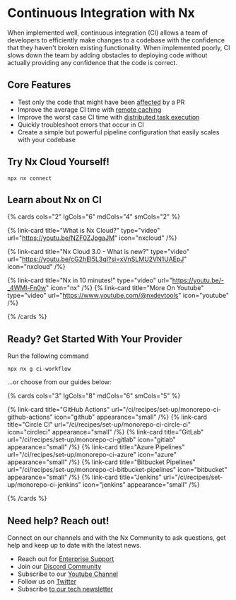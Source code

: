 # Continuous Integration with Nx

When implemented well, continuous integration (CI) allows a team of developers to efficiently make changes to a codebase with the confidence that they haven't broken existing functionality. When implemented poorly, CI slows down the team by adding obstacles to deploying code without actually providing any confidence that the code is correct.

## Core Features

- Test only the code that might have been [affected](/ci/features/affected) by a PR
- Improve the average CI time with [remote caching](/ci/features/remote-cache)
- Improve the worst case CI time with [distributed task execution](/ci/features/distribute-task-execution)
- Quickly troubleshoot errors that occur in CI
- Create a simple but powerful pipeline configuration that easily scales with your codebase

## Try Nx Cloud Yourself!

```shell
npx nx connect
```

## Learn about Nx on CI

{% cards cols="2" lgCols="6" mdCols="4" smCols="2" %}

{% link-card title="What is Nx Cloud?" type="video" url="https://youtu.be/NZF0ZJpgaJM" icon="nxcloud" /%}

{% link-card title="Nx Cloud 3.0 - What is new?" type="video" url="https://youtu.be/cG2hEI5L3qI?si=xVnSLMU2VN1UAEpJ" icon="nxcloud" /%}

{% link-card title="Nx in 10 minutes!" type="video" url="https://youtu.be/-_4WMl-Fn0w" icon="nx" /%}
{% link-card title="More On Youtube" type="video" url="https://www.youtube.com/@nxdevtools" icon="youtube" /%}

{% /cards %}

## Ready? Get Started With Your Provider

Run the following command

```shell
npx nx g ci-workflow
```

...or choose from our guides below:

{% cards cols="3" lgCols="8" mdCols="6" smCols="5"  %}

{% link-card title="GitHub Actions" url="/ci/recipes/set-up/monorepo-ci-github-actions" icon="github" appearance="small" /%}
{% link-card title="Circle CI" url="/ci/recipes/set-up/monorepo-ci-circle-ci" icon="circleci" appearance="small" /%}
{% link-card title="GitLab" url="/ci/recipes/set-up/monorepo-ci-gitlab" icon="gitlab" appearance="small" /%}
{% link-card title="Azure Pipelines" url="/ci/recipes/set-up/monorepo-ci-azure" icon="azure" appearance="small" /%}
{% link-card title="Bitbucket Pipelines" url="/ci/recipes/set-up/monorepo-ci-bitbucket-pipelines" icon="bitbucket" appearance="small" /%}
{% link-card title="Jenkins" url="/ci/recipes/set-up/monorepo-ci-jenkins" icon="jenkins" appearance="small" /%}

{% /cards %}

## Need help? Reach out!

Connect on our channels and with the Nx Community to ask questions, get help and keep up to date with the latest news.

- Reach out for [Enterprise Support](https://nx.app/enterprise)
- Join our [Discord Community](https://go.nx.dev/community)
- Subscribe to our [Youtube Channel](https://www.youtube.com/@nxdevtools)
- Follow us on [Twitter](https://twitter.com/nxdevtools)
- Subscribe [to our tech newsletter](https://go.nrwl.io/nx-newsletter)
